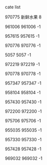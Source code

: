 cate list

970775 新鲜水果 8

961006 961006 -1

957615 957615 -1

970776 970776 -1

5057 5057 -1

972219 972219 -1

970778 970778 -1

957347 957347 -1

958104 958104 -1

957430 957430 -1

972200 972200 -1

975706 975706 -1

955035 955035 -1

957330 957330 -1

957428 957428 -1

969032 969032 -1

